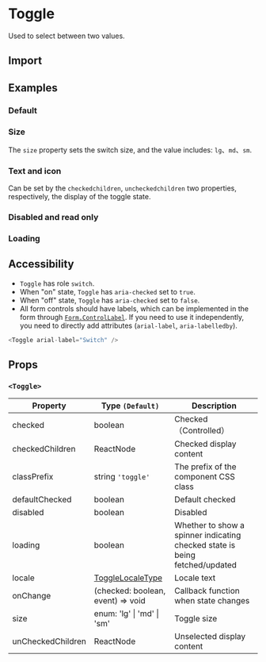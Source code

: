 # Toggle

Used to select between two values.

## Import

<!--{include:(components/toggle/fragments/import.md)}-->

## Examples

### Default

<!--{include:`basic.md`}-->

### Size

The `size` property sets the switch size, and the value includes: `lg`、`md`、`sm`.

<!--{include:`size.md`}-->

### Text and icon

Can be set by the `checkedchildren`, `uncheckedchildren` two properties, respectively, the display of the toggle state.

<!--{include:`inner.md`}-->

### Disabled and read only

<!--{include:`disabled.md`}-->

### Loading

<!--{include:`loading.md`}-->

## Accessibility

- `Toggle` has role `switch`.
- When "on" state, `Toggle` has `aria-checked` set to `true`.
- When "off" state, `Toggle` has `aria-checked` set to `false`.
- All form controls should have labels, which can be implemented in the form through [`Form.ControlLabel`](/components/form#Accessibility). If you need to use it independently, you need to directly add attributes (`arial-label`, `aria-labelledby`).

```js
<Toggle arial-label="Switch" />
```

## Props

### `<Toggle>`

| Property          | Type `(Default)`                        | Description                                                                 |
| ----------------- | --------------------------------------- | --------------------------------------------------------------------------- |
| checked           | boolean                                 | Checked（Controlled）                                                       |
| checkedChildren   | ReactNode                               | Checked display content                                                     |
| classPrefix       | string `'toggle'`                       | The prefix of the component CSS class                                       |
| defaultChecked    | boolean                                 | Default checked                                                             |
| disabled          | boolean                                 | Disabled                                                                    |
| loading           | boolean                                 | Whether to show a spinner indicating checked state is being fetched/updated |
| locale            | [ToggleLocaleType](/guide/i18n/#toggle) | Locale text                                                                 |
| onChange          | (checked: boolean, event) => void       | Callback function when state changes                                        |
| size              | enum: 'lg' &#124; 'md' &#124; 'sm'      | Toggle size                                                                 |
| unCheckedChildren | ReactNode                               | Unselected display content                                                  |
